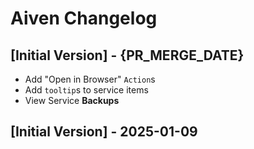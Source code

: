 # Aiven Changelog

## [Initial Version] - {PR_MERGE_DATE}

- Add "Open in Browser" `Action`s
- Add `tooltip`s to service items
- View Service **Backups**

## [Initial Version] - 2025-01-09